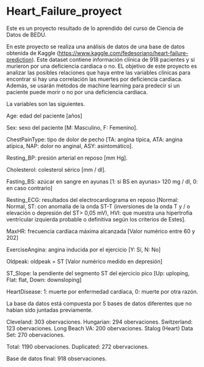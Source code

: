 # Heart_Failure_proyect

Este es un proyecto resultado de lo aprendido del curso de Ciencia de Datos de BEDU.

En este proyecto se realiza una análisis de datos de una base de datos obtenida de Kaggle (https://www.kaggle.com/fedesoriano/heart-failure-prediction). Este dataset contiene información clínica de 918 pacientes y si murieron por una deficiencia cardiaca o no. EL objetivo de este proyecto es analizar las posibles relaciones que haya entre las variables clínicas para encontrar si hay una correlación las muertes por deficiencia cardiaca. Además, se usarán métodos de machine learning para predecir si un paciente puede morir o no por una deficiencia cardiaca.

La variables son las siguientes.

Age: edad del paciente [años]

Sex: sexo del paciente [M: Masculino, F: Femenino].

ChestPainType: tipo de dolor de pecho [TA: angina típica, ATA: angina atípica, NAP: dolor no anginal, ASY: asintomático].

Resting_BP: presión arterial en reposo [mm Hg].

Cholesterol: colesterol sérico [mm / dl].

Fasting_BS: azúcar en sangre en ayunas [1: si BS en ayunas> 120 mg / dl, 0: en caso contrario]

Resting_ECG: resultados del electrocardiograma en reposo [Normal: Normal, ST: con anomalía de la onda ST-T (inversiones de la onda T y / o elevación o depresión del ST> 0,05 mV), HVI: que muestra una hipertrofia ventricular izquierda probable o definitiva según los criterios de Estes].

MaxHR: frecuencia cardíaca máxima alcanzada [Valor numérico entre 60 y 202]

ExerciseAngina: angina inducida por el ejercicio [Y: Sí, N: No]

Oldpeak: oldpeak = ST [Valor numérico medido en depresión]

ST_Slope: la pendiente del segmento ST del ejercicio pico [Up: uploping, Flat: flat, Down: downsloping]

HeartDisease: 1: muerte por enfermedad cardíaca, 0: muerte por otra razón.

La base da datos está compuesta por 5 bases de datos diferentes que no habian sido juntadas previamente.

Cleveland: 303 obervaciones.
Hungarian: 294 obervaciones.
Switzerland: 123 obervaciones.
Long Beach VA: 200 obervaciones.
Stalog (Heart) Data Set: 270 obervaciones.

Total: 1190 obervaciones.
Duplicated: 272 obervaciones.

Base de datos final: 918 observaciones.


